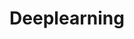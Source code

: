 ---
title: 'Deeplearning'
description: 'Nulla non eu commodo id sint proident elit laborum quis enim pariatur sint. Ut ad laboris non commodo veniam sit ex veniam reprehenderit aliquip sint. Cupidatat magna aliqua reprehenderit velit ex ullamco officia consequat in.'
technologies: ['dolor', 'dolor', 'dolor']
design: 1
iconPath: './datenbanken.png'
---